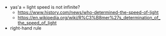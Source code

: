 - yas'a = light speed is not infinite?
    - https://www.history.com/news/who-determined-the-speed-of-light
    - https://en.wikipedia.org/wiki/R%C3%B8mer%27s_determination_of_the_speed_of_light
- right-hand rule
